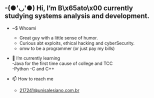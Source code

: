 -(●'◡'●) Hi, I’m B\x65ato\x00 currently studying systems analysis and development.                            
---
  
- ~$ Whoami
  - Great guy with a little sense of humor.
  - Curious abt exploits, ethical hacking and cyberSecurity.
  - omw to be a programmer (or just pay my bills)
    
- 🌱 I’m currently learning                                                                                                                                                                                                   
  -Java for the first time cause of college and TCC                                                                                                                                                                      
  -Python
  -C and C++
   

- 📫 How to reach me
   - 217241@unisalesiano.com.br
     



<!---
0Beato/0Beato is a ✨ special ✨ repository because its `README.md` (this file) appears on your GitHub profile.
You can click the Preview link to take a look at your changes.
--->
